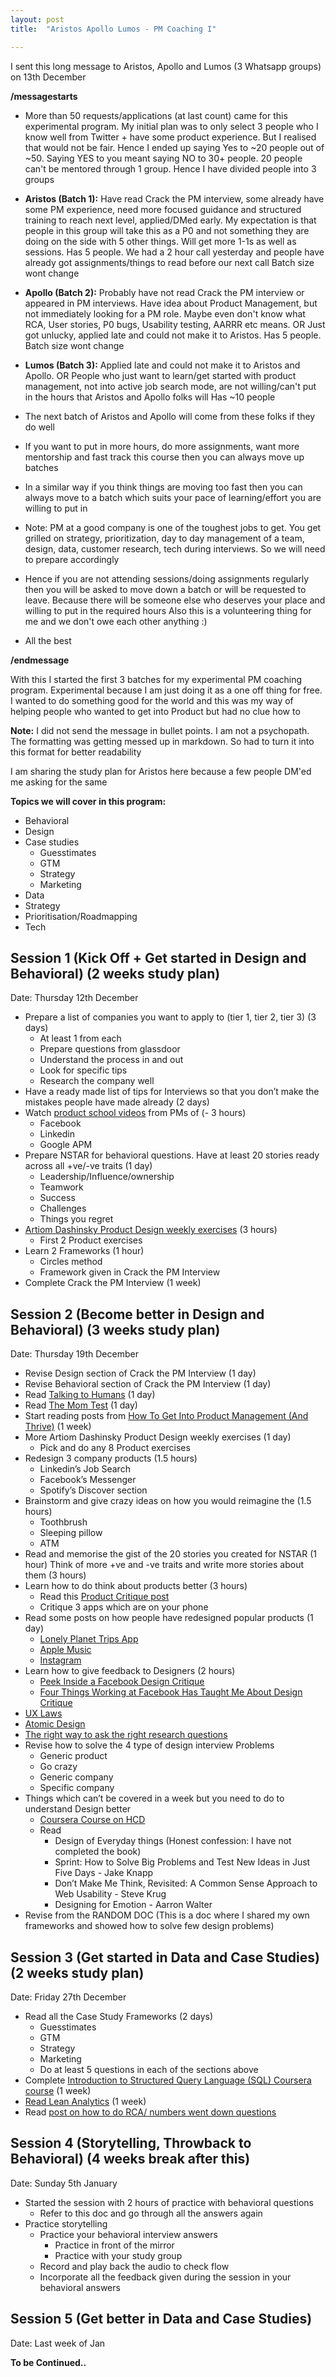 ```yaml
---
layout: post
title:  "Aristos Apollo Lumos - PM Coaching I"

---
```


I sent this long message to Aristos, Apollo and Lumos (3 Whatsapp groups) on 13th December

**/messagestarts**

+ More than 50 requests/applications (at last count) came for this experimental program.
My initial plan was to only select 3 people who I know well from Twitter + have some product experience.
But I realised that would not be fair. Hence I ended up saying Yes to ~20 people out of ~50.
Saying YES to you meant saying NO to 30+ people.
20 people can't be mentored through 1 group. Hence I have divided people into 3 groups
+ **Aristos (Batch 1):** Have read Crack the PM interview, some already have some PM experience, need more focused guidance and structured training to reach next level, applied/DMed early.
My expectation is that people in this group will take this as a P0 and not something they are doing on the side with 5 other things.
Will get more 1-1s as well as sessions.
Has 5 people. We had a 2 hour call yesterday and people have already got assignments/things to read before our next call
Batch size wont change
+ **Apollo (Batch 2):** Probably have not read Crack the PM interview or appeared in PM interviews. Have idea about Product Management, but not immediately looking for a PM role.
Maybe even don't know what RCA, User stories, P0 bugs, Usability testing, AARRR etc means.
OR Just got unlucky, applied late and could not make it to Aristos.
Has 5 people. Batch size wont change
+ **Lumos (Batch 3):** Applied late and could not make it to Aristos and Apollo.
OR People who just want to learn/get started with product management, not into active job search mode, are not willing/can't put in the hours that Aristos and Apollo folks will
Has ~10 people

+ The next batch of Aristos and Apollo will come from these folks if they do well
+ If you want to put in more hours, do more assignments, want more mentorship and fast track this course then you can always move up batches
+ In a similar way if you think things are moving too fast then you can always move to a batch which suits your pace of learning/effort you are willing to put in
+ Note: PM at a good company is one of the toughest jobs to get. You get grilled on strategy, prioritization, day to day management of a team, design, data, customer research, tech during interviews. So we will need to prepare accordingly
+ Hence if you are not attending sessions/doing assignments regularly then you will be asked to move down a batch or will be requested to leave. Because there will be someone else who deserves your place and willing to put in the required hours
Also this is a volunteering thing for me and we don't owe each other anything :)
+ All the best

**/endmessage**


With this I started the first 3 batches for my experimental PM coaching program. Experimental because I am just doing it as a one off thing for free. I wanted to do something good for the world and this was my way of helping people who wanted to get into Product but had no clue how to

**Note:** I did not send the message in bullet points. I am not a psychopath. The formatting was getting messed up in markdown. So had to turn it into this format for better readability

I am sharing the study plan for Aristos here because a few people DM'ed me asking for the same

**Topics we will cover in this program:**
+ Behavioral
+ Design
+ Case studies
  + Guesstimates
  + GTM
  + Strategy
  + Marketing
+ Data
+ Strategy
+ Prioritisation/Roadmapping
+ Tech

## Session 1 (Kick Off + Get started in Design and Behavioral) (2 weeks study plan)
Date: Thursday 12th December

+ Prepare a list of companies you want to apply to (tier 1, tier 2, tier 3) (3 days)
  + At least 1 from each
  + Prepare questions from glassdoor
  + Understand the process in and out
  + Look for specific tips
  + Research the company well
+ Have a ready made list of tips for Interviews so that you don’t make the mistakes people have made already (2 days)
+ Watch [product school videos](https://www.youtube.com/channel/UC6hlQ0x6kPbAGjYkoz53cvA) from PMs of (- 3 hours)
  + Facebook
  + Linkedin
  + Google APM
+ Prepare NSTAR for behavioral questions. Have at least 20 stories ready across all +ve/-ve traits (1 day)
  + Leadership/Influence/ownership
  + Teamwork
  + Success
  + Challenges
  + Things you regret
+ [Artiom Dashinsky Product Design weekly exercises](https://productdesigninterview.com/) (3 hours)
  + First 2 Product exercises
+ Learn 2 Frameworks (1 hour)
  + Circles method
  + Framework given in Crack the PM Interview
+ Complete Crack the PM Interview (1 week)

## Session 2 (Become better in Design and Behavioral) (3 weeks study plan)
Date: Thursday 19th December

+ Revise Design section of Crack the PM Interview (1 day)
+ Revise Behavioral section of Crack the PM Interview (1 day)
+ Read [Talking to Humans](https://www.goodreads.com/book/show/23314559-talking-to-humans) (1 day)
+ Read [The Mom Test](https://www.goodreads.com/book/show/47883410-the-mom-test) (1 day)
+ Start reading posts from [How To Get Into Product Management (And Thrive)](https://www.lennyrachitsky.com/p/how-to-get-into-product-management) (1 week)
+ More Artiom Dashinsky Product Design weekly exercises (1 day)
  + Pick and do any 8 Product exercises
+ Redesign 3 company products (1.5 hours)
  + Linkedin’s Job Search
  + Facebook’s Messenger
  + Spotify’s Discover section
+ Brainstorm and give crazy ideas on how you would reimagine the (1.5 hours)
  + Toothbrush
  + Sleeping pillow
  + ATM
+ Read and memorise the gist of the 20 stories you created for NSTAR (1 hour)
Think of more +ve and -ve traits and write more stories about them (3 hours)
+ Learn how to do think about products better (3 hours)
  + Read this [Product Critique post](https://medium.com/the-year-of-the-looking-glass/how-to-do-a-product-critique-98b657050638)
  + Critique 3 apps which are on your phone
+ Read some posts on how people have redesigned popular products (1 day)
  + [Lonely Planet Trips App](https://medium.muz.li/ux-case-study-lonely-planet-trips-app-redesign-20f4d9134b78)
  + [Apple Music](https://medium.com/startup-grind/i-got-rejected-by-apple-music-so-i-redesigned-it-b7e2e4dc64bf)
  + [Instagram](https://www.freecodecamp.org/news/i-wanted-to-see-how-far-i-could-push-myself-creatively-so-i-redesigned-instagram-1ff99f28fa8b/#.3uy3gytj5)
+ Learn how to give feedback to Designers (2 hours)
  + [Peek Inside a Facebook Design Critique](https://medium.com/facebook-design/peek-inside-a-facebook-design-critique-c4833efda26e#.oawuouciy)
  + [Four Things Working at Facebook Has Taught Me About Design Critique](https://medium.com/facebook-design/critique-is-an-important-part-of-any-design-process-whether-you-work-as-part-of-a-team-or-solo-ef3dcb299ce3#.j8knra4y5)
+ [UX Laws](https://lawsofux.com/)
+ [Atomic Design](https://bradfrost.com/blog/post/atomic-web-design/)
+ [The right way to ask the right research questions](https://www.intercom.com/blog/product-research-right-questions/)
+ Revise how to solve the 4 type of design interview Problems
  + Generic product
  + Go crazy
  + Generic company
  + Specific company 
+ Things which can’t be covered in a week but you need to do to understand Design better
  + [Coursera Course on HCD](https://www.coursera.org/learn/human-computer-interaction)
  + Read
    + Design of Everyday things (Honest confession: I have not completed the book)
    + Sprint: How to Solve Big Problems and Test New Ideas in Just Five Days - Jake Knapp
    + Don’t Make Me Think, Revisited: A Common Sense Approach to Web Usability - Steve Krug
    + Designing for Emotion - Aarron Walter
+ Revise from the RANDOM DOC (This is a doc where I shared my own frameworks and showed how to solve few design problems)

## Session 3 (Get started in Data and Case Studies) (2 weeks study plan)
Date: Friday 27th December

+ Read all the Case Study Frameworks (2 days)
    + Guesstimates
    + GTM
    + Strategy
    + Marketing
  + Do at least 5 questions in each of the sections above
+ Complete [Introduction to Structured Query Language (SQL) Coursera course](https://www.coursera.org/learn/intro-sql/home/welcome) (1 week)
+ [Read Lean Analytics](https://www.amazon.in/Lean-Analytics-Better-Startup-Faster-ebook/dp/B00AG66LTM) (1 week)
+ Read [post on how to do RCA/ numbers went down questions](https://manassaloi.com/2018/04/12/help-our-numbers-went-down-yesterday.html)

## Session 4 (Storytelling, Throwback to Behavioral) (4 weeks break after this)
Date: Sunday 5th January

+ Started the session with 2 hours of practice with behavioral questions
  + Refer to this doc and go through all the answers again
+ Practice storytelling
  + Practice your behavioral interview answers
    + Practice in front of the mirror
    + Practice with your study group
  + Record and play back the audio to check flow
  + Incorporate all the feedback given during the session in your behavioral answers

## Session 5 (Get better in Data and Case Studies)
Date: Last week of Jan

**To be Continued..**
